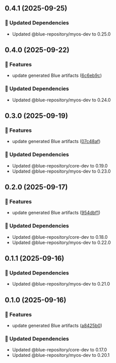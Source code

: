 ## 0.4.1 (2025-09-25)

### 🧱 Updated Dependencies

- Updated @blue-repository/myos-dev to 0.25.0

## 0.4.0 (2025-09-22)

### 🚀 Features

- update generated Blue artifacts ([6c6eb9c](https://github.com/bluecontract/blue-repository-js/commit/6c6eb9c))

### 🧱 Updated Dependencies

- Updated @blue-repository/myos-dev to 0.24.0

## 0.3.0 (2025-09-19)

### 🚀 Features

- update generated Blue artifacts ([07c48af](https://github.com/bluecontract/blue-repository-js/commit/07c48af))

### 🧱 Updated Dependencies

- Updated @blue-repository/core-dev to 0.19.0
- Updated @blue-repository/myos-dev to 0.23.0

## 0.2.0 (2025-09-17)

### 🚀 Features

- update generated Blue artifacts ([954dbf1](https://github.com/bluecontract/blue-repository-js/commit/954dbf1))

### 🧱 Updated Dependencies

- Updated @blue-repository/core-dev to 0.18.0
- Updated @blue-repository/myos-dev to 0.22.0

## 0.1.1 (2025-09-16)

### 🧱 Updated Dependencies

- Updated @blue-repository/myos-dev to 0.21.0

## 0.1.0 (2025-09-16)

### 🚀 Features

- update generated Blue artifacts ([a8425b0](https://github.com/bluecontract/blue-repository-js/commit/a8425b0))

### 🧱 Updated Dependencies

- Updated @blue-repository/core-dev to 0.17.0
- Updated @blue-repository/myos-dev to 0.20.1